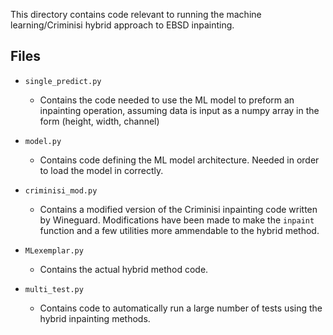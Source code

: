 This directory contains code relevant to running the machine learning/Criminisi hybrid approach to EBSD inpainting.

## Files

- `single_predict.py`
	- Contains the code needed to use the ML model to preform an inpainting operation, assuming data is input as a numpy array in the form (height, width, channel)

- `model.py`
	- Contains code defining the ML model architecture.  Needed in order to load the model in correctly.

- `criminisi_mod.py`
	- Contains a modified version of the Criminisi inpainting code written by Wineguard.  Modifications have been made to make the `inpaint` function and a few utilities more ammendable to the hybrid method.

- `MLexemplar.py`
	- Contains the actual hybrid method code.

- `multi_test.py`
	- Contains code to automatically run a large number of tests using the hybrid inpainting methods. 

